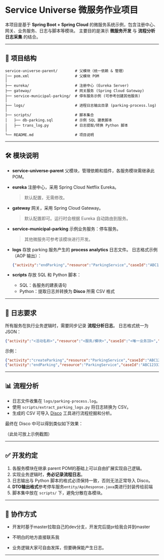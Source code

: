 

# Service Universe 微服务作业项目

本项目是基于 **Spring Boot + Spring Cloud** 的微服务系统示例，包含注册中心、网关、业务服务、日志与脚本等模块。
主要目的是演示 **微服务开发** 与 **流程分析日志采集** 的结合。

---

## 📂 项目结构

```
service-universe-parent/        # 父模块（统一依赖 & 管理）
│── pom.xml                     # 父模块 POM
│
├── eureka/                     # 注册中心 (Eureka Server)
├── gateway/                    # 网关服务 (Spring Cloud Gateway)
├── service-municipal-parking/  # 停车服务示例 (可参考创建其他服务)
│
├── logs/                       # 进程日志输出目录 (parking-process.log)
│
├── scripts/                    # 脚本集合
│   ├── db-parking.sql          # 示例 SQL 建表脚本
│   ├── trans_log.py            # 日志提取/转换 Python 脚本
│
└── README.md                   # 项目说明
```

---

## 🛠️ 模块说明

* **service-universe-parent**
  父模块，管理依赖和插件，各服务模块需继承此 POM。

* **eureka**
  注册中心，采用 Spring Cloud Netflix Eureka。

  > 默认配置，无需修改。

* **gateway**
  网关，采用 Spring Cloud Gateway。

  > 默认配置即可。运行时会根据 Eureka 自动路由到服务。

* **service-municipal-parking**
  示例业务服务：停车服务。

  > 其他微服务可参考该模块进行开发。

* **logs**
  存放 parking 服务产生的 **process analytics** 日志文件。
  日志格式示例（AOP 输出）：

  ```json
  {"activity":"endParking","resource":"ParkingService","caseId":"ABC12333","timestamp":"2025-09-25T19:28:19.650373400"}
  ```

* **scripts**
  存放 SQL 和 Python 脚本：

  * SQL：各服务的建表语句
  * Python：提取日志并转换为 **Disco** 所需 CSV 格式

---

## 📝 日志要求

所有服务在执行业务逻辑时，需要同步记录 **流程分析日志**。
日志格式统一为 JSON：

```json
{"activity":"<活动名称>","resource":"<服务/模块>","caseId":"<唯一业务ID>","timestamp":"<时间戳>"}
```

示例：

```json
{"activity":"createParking","resource":"ParkingService","caseId":"ABC12333","timestamp":"2025-09-25T19:25:10.324931200"}
{"activity":"endParking","resource":"ParkingService","caseId":"ABC12333","timestamp":"2025-09-25T19:28:19.650373400"}
```

---

## 📊 流程分析

* 日志文件收集在 `logs/parking-process.log`。
* 使用 `scripts/extract_parking_logs.py` 将日志转换为 CSV。
* 生成的 CSV 可导入 [Disco](https://fluxicon.com/disco/) 工具进行流程挖掘和分析。

最终在 Disco 中可以得到类似如下效果：

（此处可放上示例截图）

---

## ✅ 开发约定

1. 各服务模块在继承 parent POM的基础上可以自由扩展实现自己逻辑。
2. 实现业务逻辑时，**务必记录流程日志**。
3. 日志输出与 Python 脚本的格式必须保持一致，否则无法正常导入 Disco。
4. **DTO输出格式**参考停车服务`entity/ApiResponse.java`类进行封装传给前端
5. 脚本集中放在 `scripts/` 下，避免分散在各模块。


---

## 🤝 协作方式

* 开发时基于master拉取自己的dev分支，开发完后提pr给我合并到master
* 不明白的地方直接联系我

* 业务逻辑大家可自由发挥，但要确保能产生日志。

---

